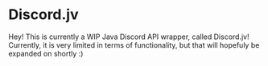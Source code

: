 # Discord.jv
Hey! This is currently a WIP Java Discord API wrapper, called Discord.jv!
Currently, it is very limited in terms of functionality, but that will hopefuly be expanded on shortly :)
